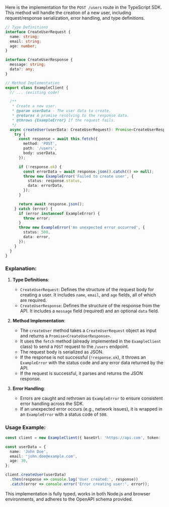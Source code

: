 Here is the implementation for the `POST /users` route in the TypeScript SDK. This method will handle the creation of a new user, including request/response serialization, error handling, and type definitions.

```typescript
// Type Definitions
interface CreateUserRequest {
  name: string;
  email: string;
  age: number;
}

interface CreateUserResponse {
  message: string;
  data?: any;
}

// Method Implementation
export class ExampleClient {
  // ... (existing code)

  /**
   * Create a new user.
   * @param userData - The user data to create.
   * @returns A promise resolving to the response data.
   * @throws {ExampleError} If the request fails.
   */
  async createUser(userData: CreateUserRequest): Promise<CreateUserResponse> {
    try {
      const response = await this.fetch({
        method: 'POST',
        path: '/users',
        body: userData,
      });

      if (!response.ok) {
        const errorData = await response.json().catch(() => null);
        throw new ExampleError('Failed to create user', {
          status: response.status,
          data: errorData,
        });
      }

      return await response.json();
    } catch (error) {
      if (error instanceof ExampleError) {
        throw error;
      }
      throw new ExampleError('An unexpected error occurred', {
        status: 500,
        data: error,
      });
    }
  }
}
```

### Explanation:
1. **Type Definitions**:
   - `CreateUserRequest`: Defines the structure of the request body for creating a user. It includes `name`, `email`, and `age` fields, all of which are required.
   - `CreateUserResponse`: Defines the structure of the response from the API. It includes a `message` field (required) and an optional `data` field.

2. **Method Implementation**:
   - The `createUser` method takes a `CreateUserRequest` object as input and returns a `Promise<CreateUserResponse>`.
   - It uses the `fetch` method (already implemented in the `ExampleClient` class) to send a `POST` request to the `/users` endpoint.
   - The request body is serialized as JSON.
   - If the response is not successful (`!response.ok`), it throws an `ExampleError` with the status code and any error data returned by the API.
   - If the request is successful, it parses and returns the JSON response.

3. **Error Handling**:
   - Errors are caught and rethrown as `ExampleError` to ensure consistent error handling across the SDK.
   - If an unexpected error occurs (e.g., network issues), it is wrapped in an `ExampleError` with a status code of `500`.

### Usage Example:
```typescript
const client = new ExampleClient({ baseUrl: 'https://api.com', token: 'your-jwt-token' });

const userData = {
  name: 'John Doe',
  email: 'john.doe@example.com',
  age: 30,
};

client.createUser(userData)
  .then(response => console.log('User created:', response))
  .catch(error => console.error('Error creating user:', error));
```

This implementation is fully typed, works in both Node.js and browser environments, and adheres to the OpenAPI schema provided.